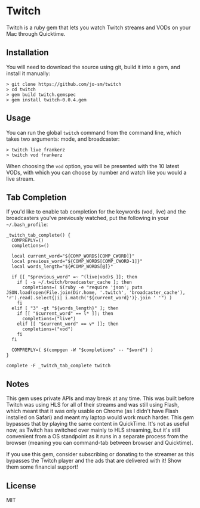 # Twitch

Twitch is a ruby gem that lets you watch Twitch streams and VODs on your Mac through Quicktime. 

## Installation

You will need to download the source using git, build it into a gem, and install it manually:

```
> git clone https://github.com/jo-sm/twitch
> cd twitch
> gem build twitch.gemspec
> gem install twitch-0.0.4.gem
```

## Usage

You can run the global `twitch` command from the command line, which takes two arguments: mode, and broadcaster:

```
> twitch live frankerz
> twitch vod frankerz
```

When choosing the `vod` option, you will be presented with the 10 latest VODs, with which you can choose by number and watch like you would a live stream.

## Tab Completion

If you'd like to enable tab completion for the keywords (vod, live) and the broadcasters you've previously watched, put the following in your `~/.bash_profile`:

```
_twitch_tab_complete() {
  COMPREPLY=()
  completions=()

  local current_word="${COMP_WORDS[COMP_CWORD]}"
  local previous_word="${COMP_WORDS[COMP_CWORD-1]}"
  local words_length="${#COMP_WORDS[@]}"

  if [[ "$previous_word" =~ ^(live|vod)$ ]]; then
    if [ -s ~/.twitch/broadcaster_cache ]; then
      completions=( $(ruby -e "require 'json'; puts JSON.load(open(File.join(Dir.home, '.twitch', 'broadcaster_cache'), 'r').read).select{|i| i.match('${current_word}')}.join ' '") )
    fi
  elif [ "3" -gt "${words_length}" ]; then
    if [[ "$current_word" == l* ]]; then
      completions=("live")
    elif [[ "$current_word" == v* ]]; then
      completions=("vod")
    fi
  fi

  COMPREPLY=( $(compgen -W "$completions" -- "$word") )
}

complete -F _twitch_tab_complete twitch
```

## Notes

This gem uses private APIs and may break at any time. This was built before Twitch was using HLS for all of their streams and was still using Flash, which meant that it was only usable on Chrome (as I didn't have Flash installed on Safari) and meant my laptop would work much harder. This gem bypasses that by playing the same content in QuickTime. It's not as useful now, as Twitch has switched over mainly to HLS streaming, but it's still convenient from a OS standpoint as it runs in a separate process from the browser (meaning you can command-tab between browser and Quicktime).

If you use this gem, consider subscribing or donating to the streamer as this bypasses the Twitch player and the ads that are delivered with it! Show them some financial support!

## License

MIT
